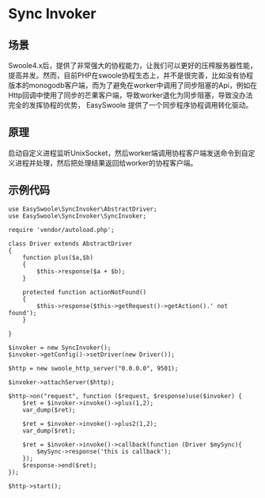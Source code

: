 # Sync Invoker

## 场景
Swoole4.x后，提供了非常强大的协程能力，让我们可以更好的压榨服务器性能，提高并发。然而，目前PHP在swoole协程生态上，并不是很完善，比如没有协程版本的monogodb客户端，而为了避免在worker中调用了同步阻塞的Api，例如在Http回调中使用了同步的芒果客户端，导致worker退化为同步阻塞，导致没办法完全的发挥协程的优势，
EasySwoole 提供了一个同步程序协程调用转化驱动。

## 原理
启动自定义进程监听UnixSocket，然后worker端调用协程客户端发送命令到自定义进程并处理，然后把处理结果返回给worker的协程客户端。

## 示例代码

```
use EasySwoole\SyncInvoker\AbstractDriver;
use EasySwoole\SyncInvoker\SyncInvoker;

require 'vendor/autoload.php';

class Driver extends AbstractDriver
{
    function plus($a,$b)
    {
        $this->response($a + $b);
    }

    protected function actionNotFound()
    {
        $this->response($this->getRequest()->getAction().' not found');
    }

}

$invoker = new SyncInvoker();
$invoker->getConfig()->setDriver(new Driver());

$http = new swoole_http_server("0.0.0.0", 9501);

$invoker->attachServer($http);

$http->on("request", function ($request, $response)use($invoker) {
    $ret = $invoker->invoke()->plus(1,2);
    var_dump($ret);

    $ret = $invoker->invoke()->plus2(1,2);
    var_dump($ret);

    $ret = $invoker->invoke()->callback(function (Driver $mySync){
        $mySync->response('this is callback');
    });
    $response->end($ret);
});

$http->start();
```
